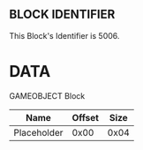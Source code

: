 ## BLOCK IDENTIFIER
This Block's Identifier is 5006.
# DATA
GAMEOBJECT Block

| Name | Offset | Size |
|--------|---------|------
| Placeholder | 0x00 | 0x04 |
